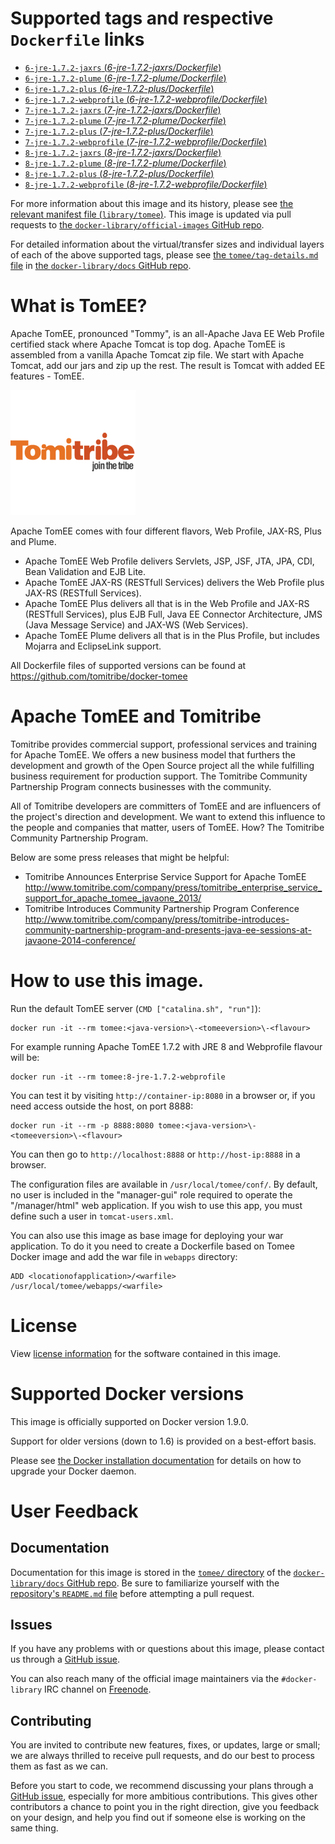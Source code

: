 # Supported tags and respective `Dockerfile` links

-	[`6-jre-1.7.2-jaxrs` (*6-jre-1.7.2-jaxrs/Dockerfile*)](https://github.com/tomitribe/docker-tomee/blob/986e80301ac11cfaa7bf5554ff2516badcda8d96/6-jre-1.7.2-jaxrs/Dockerfile)
-	[`6-jre-1.7.2-plume` (*6-jre-1.7.2-plume/Dockerfile*)](https://github.com/tomitribe/docker-tomee/blob/986e80301ac11cfaa7bf5554ff2516badcda8d96/6-jre-1.7.2-plume/Dockerfile)
-	[`6-jre-1.7.2-plus` (*6-jre-1.7.2-plus/Dockerfile*)](https://github.com/tomitribe/docker-tomee/blob/986e80301ac11cfaa7bf5554ff2516badcda8d96/6-jre-1.7.2-plus/Dockerfile)
-	[`6-jre-1.7.2-webprofile` (*6-jre-1.7.2-webprofile/Dockerfile*)](https://github.com/tomitribe/docker-tomee/blob/986e80301ac11cfaa7bf5554ff2516badcda8d96/6-jre-1.7.2-webprofile/Dockerfile)
-	[`7-jre-1.7.2-jaxrs` (*7-jre-1.7.2-jaxrs/Dockerfile*)](https://github.com/tomitribe/docker-tomee/blob/986e80301ac11cfaa7bf5554ff2516badcda8d96/7-jre-1.7.2-jaxrs/Dockerfile)
-	[`7-jre-1.7.2-plume` (*7-jre-1.7.2-plume/Dockerfile*)](https://github.com/tomitribe/docker-tomee/blob/986e80301ac11cfaa7bf5554ff2516badcda8d96/7-jre-1.7.2-plume/Dockerfile)
-	[`7-jre-1.7.2-plus` (*7-jre-1.7.2-plus/Dockerfile*)](https://github.com/tomitribe/docker-tomee/blob/986e80301ac11cfaa7bf5554ff2516badcda8d96/7-jre-1.7.2-plus/Dockerfile)
-	[`7-jre-1.7.2-webprofile` (*7-jre-1.7.2-webprofile/Dockerfile*)](https://github.com/tomitribe/docker-tomee/blob/986e80301ac11cfaa7bf5554ff2516badcda8d96/7-jre-1.7.2-webprofile/Dockerfile)
-	[`8-jre-1.7.2-jaxrs` (*8-jre-1.7.2-jaxrs/Dockerfile*)](https://github.com/tomitribe/docker-tomee/blob/986e80301ac11cfaa7bf5554ff2516badcda8d96/8-jre-1.7.2-jaxrs/Dockerfile)
-	[`8-jre-1.7.2-plume` (*8-jre-1.7.2-plume/Dockerfile*)](https://github.com/tomitribe/docker-tomee/blob/986e80301ac11cfaa7bf5554ff2516badcda8d96/8-jre-1.7.2-plume/Dockerfile)
-	[`8-jre-1.7.2-plus` (*8-jre-1.7.2-plus/Dockerfile*)](https://github.com/tomitribe/docker-tomee/blob/986e80301ac11cfaa7bf5554ff2516badcda8d96/8-jre-1.7.2-plus/Dockerfile)
-	[`8-jre-1.7.2-webprofile` (*8-jre-1.7.2-webprofile/Dockerfile*)](https://github.com/tomitribe/docker-tomee/blob/986e80301ac11cfaa7bf5554ff2516badcda8d96/8-jre-1.7.2-webprofile/Dockerfile)

For more information about this image and its history, please see [the relevant manifest file (`library/tomee`)](https://github.com/docker-library/official-images/blob/master/library/tomee). This image is updated via pull requests to [the `docker-library/official-images` GitHub repo](https://github.com/docker-library/official-images).

For detailed information about the virtual/transfer sizes and individual layers of each of the above supported tags, please see [the `tomee/tag-details.md` file](https://github.com/docker-library/docs/blob/master/tomee/tag-details.md) in [the `docker-library/docs` GitHub repo](https://github.com/docker-library/docs).

# What is TomEE?

Apache TomEE, pronounced "Tommy", is an all-Apache Java EE Web Profile certified stack where Apache Tomcat is top dog. Apache TomEE is assembled from a vanilla Apache Tomcat zip file. We start with Apache Tomcat, add our jars and zip up the rest. The result is Tomcat with added EE features - TomEE.

![logo](https://raw.githubusercontent.com/docker-library/docs/master/tomee/logo.png)

Apache TomEE comes with four different flavors, Web Profile, JAX-RS, Plus and Plume.

-	Apache TomEE Web Profile delivers Servlets, JSP, JSF, JTA, JPA, CDI, Bean Validation and EJB Lite.
-	Apache TomEE JAX-RS (RESTfull Services) delivers the Web Profile plus JAX-RS (RESTfull Services).
-	Apache TomEE Plus delivers all that is in the Web Profile and JAX-RS (RESTfull Services), plus EJB Full, Java EE Connector Architecture, JMS (Java Message Service) and JAX-WS (Web Services).
-	Apache TomEE Plume delivers all that is in the Plus Profile, but includes Mojarra and EclipseLink support.

All Dockerfile files of supported versions can be found at https://github.com/tomitribe/docker-tomee

# Apache TomEE and Tomitribe

Tomitribe provides commercial support, professional services and training for Apache TomEE. We offers a new business model that furthers the development and growth of the Open Source project all the while fulfilling business requirement for production support. The Tomitribe Community Partnership Program connects businesses with the community.

All of Tomitribe developers are committers of TomEE and are influencers of the project's direction and development. We want to extend this influence to the people and companies that matter, users of TomEE. How? The Tomitribe Community Partnership Program.

Below are some press releases that might be helpful:

-	Tomitribe Announces Enterprise Service Support for Apache TomEE http://www.tomitribe.com/company/press/tomitribe_enterprise_service_support_for_apache_tomee_javaone_2013/
-	Tomitribe Introduces Community Partnership Program Conference http://www.tomitribe.com/company/press/tomitribe-introduces-community-partnership-program-and-presents-java-ee-sessions-at-javaone-2014-conference/

# How to use this image.

Run the default TomEE server (`CMD ["catalina.sh", "run"]`):

	docker run -it --rm tomee:<java-version>\-<tomeeversion>\-<flavour>

For example running Apache TomEE 1.7.2 with JRE 8 and Webprofile flavour will be:

	docker run -it --rm tomee:8-jre-1.7.2-webprofile

You can test it by visiting `http://container-ip:8080` in a browser or, if you need access outside the host, on port 8888:

	docker run -it --rm -p 8888:8080 tomee:<java-version>\-<tomeeversion>\-<flavour>

You can then go to `http://localhost:8888` or `http://host-ip:8888` in a browser.

The configuration files are available in `/usr/local/tomee/conf/`. By default, no user is included in the "manager-gui" role required to operate the "/manager/html" web application. If you wish to use this app, you must define such a user in `tomcat-users.xml`.

You can also use this image as base image for deploying your war application. To do it you need to create a Dockerfile based on Tomee Docker image and add the war file in `webapps` directory:

	ADD <locationofapplication>/<warfile> /usr/local/tomee/webapps/<warfile>

# License

View [license information](http://www.apache.org/licenses/LICENSE-2.0) for the software contained in this image.

# Supported Docker versions

This image is officially supported on Docker version 1.9.0.

Support for older versions (down to 1.6) is provided on a best-effort basis.

Please see [the Docker installation documentation](https://docs.docker.com/installation/) for details on how to upgrade your Docker daemon.

# User Feedback

## Documentation

Documentation for this image is stored in the [`tomee/` directory](https://github.com/docker-library/docs/tree/master/tomee) of the [`docker-library/docs` GitHub repo](https://github.com/docker-library/docs). Be sure to familiarize yourself with the [repository's `README.md` file](https://github.com/docker-library/docs/blob/master/README.md) before attempting a pull request.

## Issues

If you have any problems with or questions about this image, please contact us through a [GitHub issue](https://github.com/docker-library/tomee/issues).

You can also reach many of the official image maintainers via the `#docker-library` IRC channel on [Freenode](https://freenode.net).

## Contributing

You are invited to contribute new features, fixes, or updates, large or small; we are always thrilled to receive pull requests, and do our best to process them as fast as we can.

Before you start to code, we recommend discussing your plans through a [GitHub issue](https://github.com/docker-library/tomee/issues), especially for more ambitious contributions. This gives other contributors a chance to point you in the right direction, give you feedback on your design, and help you find out if someone else is working on the same thing.
